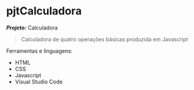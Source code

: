 # pjtCalculadora
***Projeto:*** Calculadora
> Calculadora de quatro operações básicas produzida em Javascript

Ferramentas e linguagens:
  * HTML
  * CSS
  * Javascript
  * Visual Studio Code
